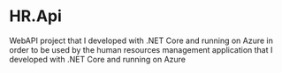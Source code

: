 # HR.Api

WebAPI project that I developed with .NET Core and running on Azure in order to be used by the human resources management application that I developed with .NET Core and running on Azure
